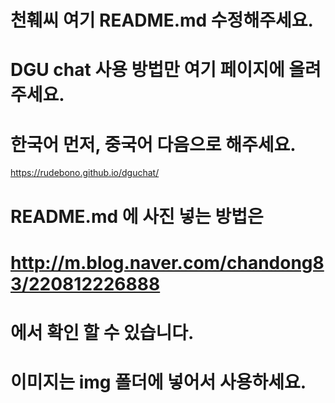 # 천훼씨 여기 README.md 수정해주세요.
# DGU chat 사용 방법만 여기 페이지에 올려주세요.
# 한국어 먼저, 중국어 다음으로 해주세요.
https://rudebono.github.io/dguchat/  
  
  
# README.md 에 사진 넣는 방법은
# http://m.blog.naver.com/chandong83/220812226888
# 에서 확인 할 수 있습니다.
# 이미지는 img 폴더에 넣어서 사용하세요.
